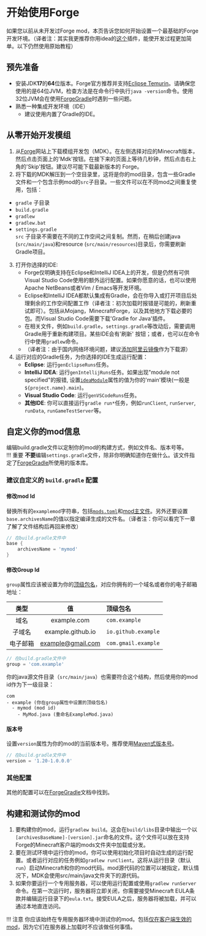 开始使用Forge
==========================
如果您以前从未开发过Forge mod，本页告诉您如何开始设置一个最基础的Forge开发环境。（译者注：其实我更推荐你用idea的[这个](https://mcdev.io/)插件，能使开发过程更加简单。以下仍然使用原始教程）  

预先准备
-------------
* 安装JDK**17**的**64**位版本。Forge官方推荐并支持[Eclipse Temurin][jdk]。请确保您使用的是64位JVM，检查方法是在命令行中执行`java -version`命令。使用32位JVM会在使用[ForgeGradle]时遇到一些问题。  
* 熟悉一种集成开发环境（IDE）  
  * 建议使用内置了Gradle的IDE。

从零开始开发模组
--------------------
1. 从[Forge][files]网站上下载模组开发包（MDK）。在左侧选择对应的Minecraft版本，然后点击页面上的'Mdk'按钮。在接下来的页面上等待几秒钟，然后点击右上角的'Skip'按钮。建议尽可能下载最新版本的 Forge。  
2. 将下载的MDK解压到一个空目录里，这将是你的mod目录，包含一些Gradle文件和一个包含示例mod的`src`子目录。一些文件可以在不同mod之间重复使用，包括：
  * `gradle` 子目录  
  * `build.gradle`  
  * `gradlew`  
  * `gradlew.bat`  
  * `settings.gradle`  
`src` 子目录不需要在不同的工作空间之间复制。然而，在稍后创建java (`src/main/java`)和resource (`src/main/resources`)目录后，你需要刷新Gradle项目。  
3. 打开你选择的IDE:  
    * Forge仅明确支持在Eclipse和IntelliJ IDEA上的开发，但是仍然有可供Visual Studio Code使用的额外运行配置。如果你愿意的话，也可以使用Apache NetBeans或者Vim / Emacs等开发环境。  
    * Eclipse和IntelliJ IDEA都默认集成有Gradle，会在你导入或打开项目后处理剩余的工作空间配置工作（译者注：初次加载时报错是可能的，刷新重试即可）。包括从Mojang，MinecraftForge，以及其他地方下载必要的包。而Visual Studio Code需要下载'Gradle for Java'插件。  
    * 在相关文件，例如`build.gradle`，`settings.gradle`等改动后，需要调用Gradle用于重新构建项目。某些IDE会有'刷新' 按钮；或者，也可以在命令行中使用`gradlew`命令。
    * （译者注：由于国内网络环境问题，建议[添加阿里云镜像](/docs/cn/aliyun.md)作为下载源）
4. 运行对应的Gradle任务，为你选择的IDE生成运行配置：
    * **Eclipse**: 运行`genEclipseRuns`任务。  
    * **IntelliJ IDEA**: 运行`genIntellijRuns`任务。如果出现"module not specified"的报错, 设置[`ideaModule`][config]属性的值为你的'main'模块(一般是`${project.name}.main`)。  
    * **Visual Studio Code**: 运行`genVSCodeRuns`任务。
    * **其他IDE**: 你可以直接运行`gradle run*`任务，例如`runClient`, `runServer`, `runData`, `runGameTestServer`等。  

自定义你的mod信息
--------------------------------
编辑build.gradle文件以定制你的mod的构建方式，例如文件名、版本号等。    
!!! 重要
**不要**编辑`settings.gradle`文件，除非你明确知道你在做什么。该文件指定了[ForgeGradle]所使用的版本库。

### 建议自定义的 `build.gradle` 配置

#### 修改mod Id
替换所有的`examplemod`字符串，包括[`mods.toml`][modfiles]和[mod主文件][modfiles]。另外还要设置`base.archivesName`的值以指定编译生成的文件名。（译者注：你可以看完下一章了解了文件结构后再回来修改）  

```gradle
// 在build.gradle文件中
base {
    archivesName = 'mymod'
}
```

#### 修改Group Id
`group`属性应该被设置为你的[顶级包名][packaging]，对应你拥有的一个域名或者你的电子邮箱地址：  

类型      | 值             | 顶级包名
:---:     | :---:             | :---
域名    | example.com       | `com.example`
子域名 | example.github.io | `io.github.example`
电子邮箱     | example@gmail.com | `com.gmail.example`

```gradle
// 在build.gradle文件中
group = 'com.example'
```

你的java源文件目录（`src/main/java`）也需要符合这个结构，然后使用你的mod id作为下一级目录：

```text
com
- example (你在group属性中设置的顶级包名)
  - mymod (mod id)
    - MyMod.java (重命名ExampleMod.java)
```

#### 版本号

设置`version`属性为你的mod的当前版本号。推荐使用[Maven式版本号][mvnver]。

```gradle
// 在build.gradle文件中
version = '1.20-1.0.0.0'
```

### 其他配置

其他的配置可以在[ForgeGradle]文档中找到。  

构建和测试你的mod
-----------------------------
1. 要构建你的mod，运行`gradlew build`。这会在`build/libs`目录中输出一个以`[archivesBaseName]-[version].jar`命名的文件。这个文件可以放在支持Forge的Minecraft客户端的mods文件夹中加载或分发。  
2. 要在测试环境中运行你的mod，你可以使用初始化项目时自动生成的运行配置。或者运行对应的任务例如`gradlew runClient`。这将从运行目录（默认`run`）启动Minecraft和你的mod代码。mod源代码的位置可以被指定，默认情况下，MDK会使用src/main/java文件夹下的源代码。  
3. 如果你要运行一个专用服务器，可以使用运行配置或使用`gradlew runServer`命令。在第一次运行时，服务器将立即关闭，你需要接受Minecraft EULA条款并编辑运行目录下的`eula.txt`。接受EULA之后，服务器将被加载，并可以通过本地直连访问。  

!!! 注意
    你应该始终在专用服务器环境中测试你的mod。包括[仅在客户端生效的mod][client]，因为它们在服务器上加载时不应该做任何事情。  


[jdk]: https://adoptium.net/temurin/releases?version=17 "Eclipse Temurin 17 Prebuilt Binaries"
[ForgeGradle]: https://docs.minecraftforge.net/en/fg-6.x

[files]: https://files.minecraftforge.net "Forge Files distribution site"
[config]: https://docs.minecraftforge.net/en/fg-6.x/configuration/runs/

[modfiles]: ./modfiles.md
[packaging]: ./structuring.md#packaging
[mvnver]: ./versioning.md
[client]: ../concepts/sides.md#writing-one-sided-mods
